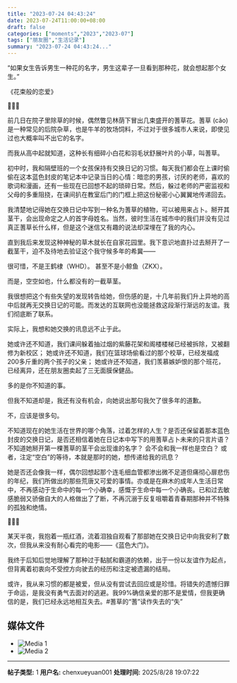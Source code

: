 ```yaml
---
title: "2023-07-24 04:43:24"
date: 2023-07-24T11:00:00+08:00
draft: false
categories: ["moments","2023","2023-07"]
tags: ["朋友圈","生活记录"]
summary: "2023-07-24 04:43:24..."
---
```


“如果女生告诉男生一种花的名字，男生这辈子一旦看到那种花，就会想起那个女生。”

《花束般的恋爱》

🌿🌿🌿

前几日在院子里除草的时候，偶然瞥见林荫下冒出几束盛开的蓍草花。蓍草 (cǎo) 是一种常见的后院杂草，也是牛羊的牧场饲料，不过对于很多城市人来说，即使见过也大概率叫不出它的名字。

而我从高中起就知道，这种长有细碎小白花和羽毛状舒展叶片的小草，叫蓍草。

初中时，我和隔壁班的一个女孩保持有交换日记的习惯。每天我们都会在上课时偷偷在这本蓝色封皮的笔记本中记录当日的心情：暗恋的男孩，讨厌的老师，喜欢的歌词和漫画，还有一些现在已回想不起的琐碎日常。然后，躲过老师的严密监视和父母的多重阻挠，在课间扒在教室后门的门框上把这份秘密小心翼翼地传递回去。

我清楚地记得她在交换日记中写到一种名为蓍草的植物，可以被用来占卜。掰开其茎干，会出现命定之人的首字母姓名。当然，彼时生活在城市中的我们并没有见过真正蓍草长什么样，但是这个迷信又有趣的说法却深埋在了我的内心。

直到我后来发现这种神秘的草木就长在自家花园里。我下意识地直扑过去掰开了一截茎干，迫不及待地去验证这个我守候多年的希冀——

很可惜，不是王鹤棣（WHD）。
甚至不是小鲸鱼（ZKX）。

而是，空空如也，什么都没有的一截草茎。

我很想把这个有些失望的发现转告给她，但伤感的是，十几年前我们升上异地的高中后就再无交换日记的可能。而发达的互联网也没能拯救这段渐行渐远的友谊。我们彻底断了联系。

实际上，我想和她交换的讯息远不止于此。

她或许还不知道，我们课间躲着抽过烟的紫藤花架和阁楼楼梯已经被拆除，又被翻修为新校区；
她或许还不知道，我们在篮球场偷看过的那个校草，已经发福成200多斤重的两个孩子的父亲；
她或许还不知道，我们羡慕嫉妒恨的那个班花，已经离异，还在朋友圈卖起了三无面膜保健品。

多的是你不知道的事。

但我不知道却是，我还有没有机会，向她说出那句我欠了很多年的道歉。

不，应该是很多句。

不知道现在的她生活在世界的哪个角落，过着怎样的人生？是否还保留着那本蓝色封皮的交换日记，是否还相信着她在日记本中写下的用蓍草占卜未来的只言片语？
不知道她掰开第一棵蓍草的茎干会出现谁的名字？
会不会和我一样也是空白？
或者，注定“空白”的等待，本就是那时的她，想传递给我的讯息？

她是否还会像我一样，偶尔回想起那个连毛细血管都渗出微不足道但痛彻心扉悲伤的年纪，我们所做出的那些荒唐又可爱的事情。亦或是在麻木的成年人生活日常中，不再感动于生命中的每一个小确幸，感慨于生命中每一个小确丧。已和过去敏感脆弱又骄傲自大的人格做出了了断，不再沉溺于反复咀嚼着青春期那种并不特殊的孤独和绝情。

🌿🌿🌿

某天半夜，我抱着一瓶红酒，流着泪独自观看了那部她在交换日记中向我安利了数次，但我从来没有耐心看完的电影——《蓝色大门》。

我终于后知后觉地理解了那种过于黏腻和霸道的依赖，出于一份以友谊作为起点，但背离着初衷向不受控方向驶去的经历和注定被遗漏的结局。

或许，我从来习惯的都是被爱，但从没有尝试去回应或是珍惜。将错失的遗憾归罪于命运，是我没有勇气去面对的逃避。我99%确信亲爱的那不是爱情，但我更确信的是，我们已经永远地相互失去。
​
​#蓍草的“蓍”读作失去的“失”

## 媒体文件

- ![Media 1](/Moments/photos/2023-07-24/202307240443240.jpg)
- ![Media 2](/Moments/photos/2023-07-24/202307240443241.jpg)

---

**帖子类型:** 1
**用户名:** chenxueyuan001
**处理时间:** 2025/8/28 19:07:22